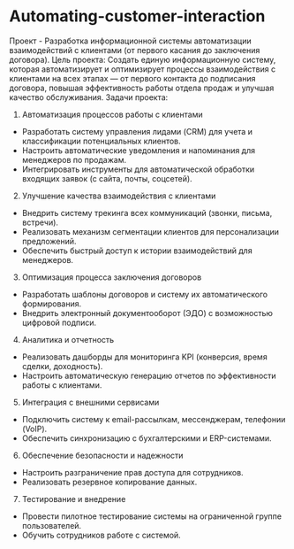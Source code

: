 # Automating-customer-interaction
Проект - Разработка информационной системы автоматизации взаимодействий с клиентами (от первого касания до заключения договора).
Цель проекта:
Создать единую информационную систему, которая автоматизирует и оптимизирует процессы взаимодействия с клиентами на всех этапах — от первого контакта до подписания договора, повышая эффективность работы отдела продаж и улучшая качество обслуживания.
Задачи проекта:
1. Автоматизация процессов работы с клиентами
- Разработать систему управления лидами (CRM) для учета и классификации потенциальных клиентов.
- Настроить автоматические уведомления и напоминания для менеджеров по продажам.
- Интегрировать инструменты для автоматической обработки входящих заявок (с сайта, почты, соцсетей).
2. Улучшение качества взаимодействия с клиентами
- Внедрить систему трекинга всех коммуникаций (звонки, письма, встречи).
- Реализовать механизм сегментации клиентов для персонализации предложений.
- Обеспечить быстрый доступ к истории взаимодействий для менеджеров.
3. Оптимизация процесса заключения договоров
- Разработать шаблоны договоров и систему их автоматического формирования.
- Внедрить электронный документооборот (ЭДО) с возможностью цифровой подписи.
4. Аналитика и отчетность
- Реализовать дашборды для мониторинга KPI (конверсия, время сделки, доходность).
- Настроить автоматическую генерацию отчетов по эффективности работы с клиентами.
5. Интеграция с внешними сервисами
- Подключить систему к email-рассылкам, мессенджерам, телефонии (VoIP).
- Обеспечить синхронизацию с бухгалтерскими и ERP-системами.
6. Обеспечение безопасности и надежности
- Настроить разграничение прав доступа для сотрудников.
- Реализовать резервное копирование данных.
7. Тестирование и внедрение
- Провести пилотное тестирование системы на ограниченной группе пользователей.
- Обучить сотрудников работе с системой.
